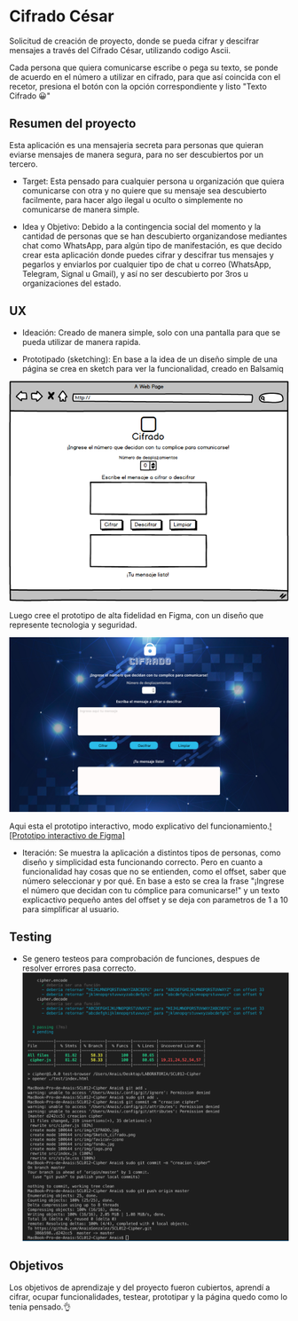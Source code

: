 # Cifrado César

Solicitud de creación de proyecto, donde se pueda cifrar y descifrar mensajes a través del Cifrado César, utilizando codigo Ascii.

Cada persona que quiera comunicarse escribe o pega su texto, se ponde de acuerdo en el número a utilizar en cifrado, para que así coincida con el recetor, presiona el botón con la opción correspondiente y listo "Texto Cifrado 😀"

## Resumen del proyecto

Esta aplicación es una mensajeria secreta para personas que quieran eviarse mensajes de manera segura, para no ser descubiertos por un tercero.

- Target: Esta pensado para cualquier persona u organización que quiera comunicarse con otra y no quiere que su mensaje sea descubierto facilmente, para hacer algo ilegal u oculto o simplemente no comunicarse de manera simple.

- Idea y Objetivo: Debido a la contingencia social del momento y la cantidad de personas que se han descubierto organizandose mediantes chat como WhatsApp, para algún tipo de manifestación, es que decido crear esta aplicación donde puedes cifrar y descifrar tus mensajes y pegarlos y enviarlos por cualquier tipo de chat u correo (WhatsApp, Telegram, Signal u Gmail), y así no ser descubierto por 3ros u organizaciones del estado.


## UX
- Ideación: Creado de manera simple, solo con una pantalla para que se pueda utilizar de manera rapida.

- Prototipado (sketching): En base a la idea de un diseño simple de una página se crea en sketch para ver la funcionalidad, creado en Balsamiq

![[Sketch]](imgR/Sketch_cifrado.png)


Luego cree el prototipo de alta fidelidad en Figma, con un diseño que represente tecnologia y seguridad.

![[Prototipo]](imgR/CIFRADO.jpg)

Aqui esta el prototipo interactivo, modo explicativo del funcionamiento.[![Prototipo interactivo de Figma]](https://www.figma.com/proto/i410BH7ZFIJCeYczCF9Lsl/Cifrado?node-id=1%3A2&scaling=min-zoom)

- Iteración: Se muestra la aplicación a distintos tipos de personas, como diseño y simplicidad esta funcionando correcto. Pero en cuanto a funcionalidad hay cosas que no se entienden, como el offset, saber que número seleccionar y por qué. En base a esto se crea la frase "¡Ingrese el número que decidan con tu cómplice para comunicarse!"  y un texto explicactivo pequeño antes del offset y se deja con parametros de 1 a 10 para simplificar al usuario.

## Testing
- Se genero testeos para comprobación de funciones, despues de resolver errores pasa correcto.
![Testeo](imgR/testeo.jpg)


## Objetivos

Los objetivos de aprendizaje y del proyecto fueron cubiertos, aprendí a cifrar, ocupar funcionalidades, testear, prototipar y la página quedo como lo tenia pensado.👌




